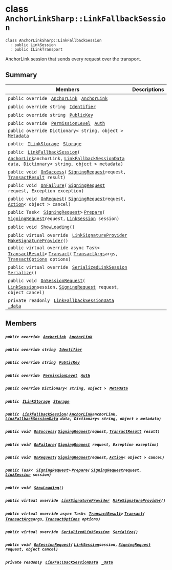 # class `AnchorLinkSharp::LinkFallbackSession` 

```
class AnchorLinkSharp::LinkFallbackSession
  : public LinkSession
  : public ILinkTransport
```

AnchorLink session that sends every request over the transport.

## Summary

 Members                                | Descriptions                                
----------------------------------------|---------------------------------------------
`public override ` [`AnchorLink`](AnchorLinkSharp--AnchorLink.md)` ` [`AnchorLink`](#class_anchor_link_sharp_1_1_link_fallback_session_1a24b28f0dba3b13e8f4a0fdaaa43dc231) | 
`public override string ` [`Identifier`](#class_anchor_link_sharp_1_1_link_fallback_session_1aa5310da6bb012937b796146745fc5ed0) | 
`public override string ` [`PublicKey`](#class_anchor_link_sharp_1_1_link_fallback_session_1ac55c0d79f35bdf0aeb50116a70d7bf55) | 
`public override ` [`PermissionLevel`](EosSharp--Core--Api--v1--PermissionLevel.md)` ` [`Auth`](#class_anchor_link_sharp_1_1_link_fallback_session_1a31159c68680d5628c3d9b5a17461e0c8) | 
`public override Dictionary< string, object > ` [`Metadata`](#class_anchor_link_sharp_1_1_link_fallback_session_1a6019b38152dde21b18ba0a443e1a9343) | 
`public ` [`ILinkStorage`](AnchorLinkSharp.md)` ` [`Storage`](#class_anchor_link_sharp_1_1_link_fallback_session_1a3198c2558a95eb66553955ab4b579438) | 
`public ` [`LinkFallbackSession`](#class_anchor_link_sharp_1_1_link_fallback_session_1a017464201706c37a504d26995f8ab669)`(` [`AnchorLink`](AnchorLinkSharp--AnchorLink.md)` anchorLink, ` [`LinkFallbackSessionData`](AnchorLinkSharp--LinkFallbackSessionData.md)` data, Dictionary< string, object > metadata)` | 
`public void ` [`OnSuccess`](#class_anchor_link_sharp_1_1_link_fallback_session_1ae42c87a32bf9bfaf937e577cecc1292a)`(` [`SigningRequest`](EosioSigningRequest--SigningRequest.md)` request, ` [`TransactResult`](AnchorLinkSharp--TransactResult.md)` result)` | 
`public void ` [`OnFailure`](#class_anchor_link_sharp_1_1_link_fallback_session_1a2881a07d943ba812c2ec609b33efd401)`(` [`SigningRequest`](EosioSigningRequest--SigningRequest.md)` request, Exception exception)` | 
`public void ` [`OnRequest`](#class_anchor_link_sharp_1_1_link_fallback_session_1af033a491264433deccf8f379377bf0de)`(` [`SigningRequest`](EosioSigningRequest--SigningRequest.md)` request, ` [`Action`](EosSharp--Core--Api--v1--Action.md)`< object > cancel)` | 
`public Task< ` [`SigningRequest`](EosioSigningRequest--SigningRequest.md)` > ` [`Prepare`](#class_anchor_link_sharp_1_1_link_fallback_session_1a4cf59f297378d8bf8b50556182625565)`(` [`SigningRequest`](EosioSigningRequest--SigningRequest.md)` request, ` [`LinkSession`](AnchorLinkSharp--LinkSession.md)` session)` | 
`public void ` [`ShowLoading`](#class_anchor_link_sharp_1_1_link_fallback_session_1a832760a5318046c0e28d3c99f9a71fa7)`()` | 
`public virtual override ` [`LinkSignatureProvider`](AnchorLinkSharp--LinkSignatureProvider.md)` ` [`MakeSignatureProvider`](#class_anchor_link_sharp_1_1_link_fallback_session_1a58701db8173ae17a7f6dc5d10b5a07f2)`()` | 
`public virtual override async Task< ` [`TransactResult`](AnchorLinkSharp--TransactResult.md)` > ` [`Transact`](#class_anchor_link_sharp_1_1_link_fallback_session_1a0203c2a04ea5cf737cb4fc846b2f1822)`(` [`TransactArgs`](AnchorLinkSharp--TransactArgs.md)` args, ` [`TransactOptions`](AnchorLinkSharp--TransactOptions.md)` options)` | 
`public virtual override ` [`SerializedLinkSession`](AnchorLinkSharp--SerializedLinkSession.md)` ` [`Serialize`](#class_anchor_link_sharp_1_1_link_fallback_session_1ae1257a731a7a371b5ea948a9aec66ebb)`()` | 
`public void ` [`OnSessionRequest`](#class_anchor_link_sharp_1_1_link_fallback_session_1a29117d56b61602129466fa858b9810bd)`(` [`LinkSession`](AnchorLinkSharp--LinkSession.md)` session, ` [`SigningRequest`](EosioSigningRequest--SigningRequest.md)` request, object cancel)` | 
`private readonly ` [`LinkFallbackSessionData`](AnchorLinkSharp--LinkFallbackSessionData.md)` ` [`_data`](#class_anchor_link_sharp_1_1_link_fallback_session_1a285c682789cc6f896d09a76909bc881b) | 

## Members

##### `public override ` [`AnchorLink`](AnchorLinkSharp--AnchorLink.md)` ` [`AnchorLink`](#class_anchor_link_sharp_1_1_link_fallback_session_1a24b28f0dba3b13e8f4a0fdaaa43dc231) 

##### `public override string ` [`Identifier`](#class_anchor_link_sharp_1_1_link_fallback_session_1aa5310da6bb012937b796146745fc5ed0) 

##### `public override string ` [`PublicKey`](#class_anchor_link_sharp_1_1_link_fallback_session_1ac55c0d79f35bdf0aeb50116a70d7bf55) 

##### `public override ` [`PermissionLevel`](EosSharp--Core--Api--v1--PermissionLevel.md)` ` [`Auth`](#class_anchor_link_sharp_1_1_link_fallback_session_1a31159c68680d5628c3d9b5a17461e0c8) 

##### `public override Dictionary< string, object > ` [`Metadata`](#class_anchor_link_sharp_1_1_link_fallback_session_1a6019b38152dde21b18ba0a443e1a9343) 

##### `public ` [`ILinkStorage`](AnchorLinkSharp.md)` ` [`Storage`](#class_anchor_link_sharp_1_1_link_fallback_session_1a3198c2558a95eb66553955ab4b579438) 

##### `public ` [`LinkFallbackSession`](#class_anchor_link_sharp_1_1_link_fallback_session_1a017464201706c37a504d26995f8ab669)`(` [`AnchorLink`](AnchorLinkSharp--AnchorLink.md)` anchorLink, ` [`LinkFallbackSessionData`](AnchorLinkSharp--LinkFallbackSessionData.md)` data, Dictionary< string, object > metadata)` 

##### `public void ` [`OnSuccess`](#class_anchor_link_sharp_1_1_link_fallback_session_1ae42c87a32bf9bfaf937e577cecc1292a)`(` [`SigningRequest`](EosioSigningRequest--SigningRequest.md)` request, ` [`TransactResult`](AnchorLinkSharp--TransactResult.md)` result)` 

##### `public void ` [`OnFailure`](#class_anchor_link_sharp_1_1_link_fallback_session_1a2881a07d943ba812c2ec609b33efd401)`(` [`SigningRequest`](EosioSigningRequest--SigningRequest.md)` request, Exception exception)` 

##### `public void ` [`OnRequest`](#class_anchor_link_sharp_1_1_link_fallback_session_1af033a491264433deccf8f379377bf0de)`(` [`SigningRequest`](EosioSigningRequest--SigningRequest.md)` request, ` [`Action`](EosSharp--Core--Api--v1--Action.md)`< object > cancel)` 

##### `public Task< ` [`SigningRequest`](EosioSigningRequest--SigningRequest.md)` > ` [`Prepare`](#class_anchor_link_sharp_1_1_link_fallback_session_1a4cf59f297378d8bf8b50556182625565)`(` [`SigningRequest`](EosioSigningRequest--SigningRequest.md)` request, ` [`LinkSession`](AnchorLinkSharp--LinkSession.md)` session)` 

##### `public void ` [`ShowLoading`](#class_anchor_link_sharp_1_1_link_fallback_session_1a832760a5318046c0e28d3c99f9a71fa7)`()` 

##### `public virtual override ` [`LinkSignatureProvider`](AnchorLinkSharp--LinkSignatureProvider.md)` ` [`MakeSignatureProvider`](#class_anchor_link_sharp_1_1_link_fallback_session_1a58701db8173ae17a7f6dc5d10b5a07f2)`()` 

##### `public virtual override async Task< ` [`TransactResult`](AnchorLinkSharp--TransactResult.md)` > ` [`Transact`](#class_anchor_link_sharp_1_1_link_fallback_session_1a0203c2a04ea5cf737cb4fc846b2f1822)`(` [`TransactArgs`](AnchorLinkSharp--TransactArgs.md)` args, ` [`TransactOptions`](AnchorLinkSharp--TransactOptions.md)` options)` 

##### `public virtual override ` [`SerializedLinkSession`](AnchorLinkSharp--SerializedLinkSession.md)` ` [`Serialize`](#class_anchor_link_sharp_1_1_link_fallback_session_1ae1257a731a7a371b5ea948a9aec66ebb)`()` 

##### `public void ` [`OnSessionRequest`](#class_anchor_link_sharp_1_1_link_fallback_session_1a29117d56b61602129466fa858b9810bd)`(` [`LinkSession`](AnchorLinkSharp--LinkSession.md)` session, ` [`SigningRequest`](EosioSigningRequest--SigningRequest.md)` request, object cancel)` 

##### `private readonly ` [`LinkFallbackSessionData`](AnchorLinkSharp--LinkFallbackSessionData.md)` ` [`_data`](#class_anchor_link_sharp_1_1_link_fallback_session_1a285c682789cc6f896d09a76909bc881b) 

